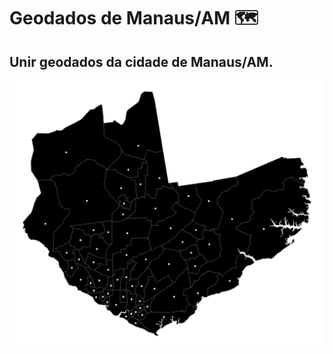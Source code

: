 # Geodados de Manaus/AM 🗺️

## Unir geodados da cidade de Manaus/AM.

[![Manaus](https://github.com/ericklima-ca/geodados_manaus/blob/main/img/print_manaus.PNG)](https://www.openstreetmap.org/search?query=Manaus%2FAM#map=12/-3.0538/-59.9654)
